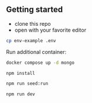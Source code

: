 ## Getting started

- clone this repo
- open with your favorite editor

```bash
cp env-example .env
```

Run additional container:

```bash
docker compose up -d mongo
```

```bash
npm install

npm run seed:run

npm run dev
```
